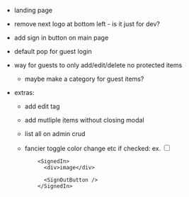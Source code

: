 
- landing page

- remove next logo at bottom left - is it just for dev?

- add sign in button on main page
- default pop for guest login
- way for guests to only add/edit/delete no protected items
  - maybe make a category for guest items?

- extras:
  - add edit tag
  - add mutliple items without closing modal
  - list all on admin crud
  - fancier toggle color change etc if checked: ex.
    <input type="checkbox" defaultChecked className="toggle border-indigo-600 bg-indigo-500 checked:bg-orange-400 checked:text-orange-800 checked:border-orange-500 " />



      <SignedOut>
              <SignInButton />
              <SignUpButton />
            </SignedOut>

            <SignedIn>
              <div>image</div>

              <SignOutButton />
            </SignedIn>